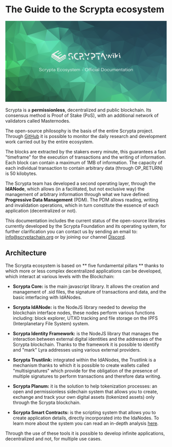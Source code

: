 # The Guide to the Scrypta ecosystem

![banner](/assets/other/scrypta-banner.png)


Scrypta is a **permissionless**, decentralized and public blockchain. Its consensus method is Proof of Stake (PoS), with an additional network of validators called Masternodes.

The open-source philosophy is the basis of the entire Scrypta project. Through [GitHub](https://github.com/scryptachain) it is possible to monitor the daily research and development work carried out by the entire ecosystem.

The blocks are extracted by the stakers every minute, this guarantees a fast "timeframe" for the execution of transactions and the writing of information. Each block can contain a maximum of 1MB of information. The capacity of each individual transaction to contain arbitrary data (through OP_RETURN) is 50 kilobytes.

The Scrypta team has developed a second operating layer, through the **IdANode**, which allows (in a facilitated, but not exclusive way) the management of arbitrary information through what we have defined: **Progressive Data Management** (PDM). The PDM allows reading, writing and invalidation operations, which in turn constitute the essence of each application (decentralized or not).

This documentation includes the current status of the open-source libraries currently developed by the Scrypta Foundation and its operating system, for further clarification you can contact us by sending an email to: info@scryptachain.org or by joining our channel [Discord](https://discord.me/scryptachain).

## Architecture

The Scrypta ecosystem is based on ** five fundamental pillars ** thanks to which more or less complex decentralized applications can be developed, which interact at various levels with the Blockchain:
-   **Scrypta Core:** is the main javascript library. It allows the creation and management of .sid files, the signature of transactions and data, and the basic interfacing with IdANodes.
    
-   **Scrypta IdANode:** is the NodeJS library needed to develop the blockchain interface nodes, these nodes perform various functions including: block explorer, UTXO tracking and file storage on the IPFS (Interplanetary File System) system.
    
-   **Scrypta Identity Framework:** is the NodeJS library that manages the interaction between external digital identities and the addresses of the Scrypta blockchain. Thanks to the framework it is possible to identify and "mark" Lyra addresses using various external providers.
    
-   **Scrypta Trustlink:** integrated within the IdANodes, the Trustlink is a mechanism thanks to which it is possible to create wallets called "multisignatures" which provide for the obligation of the presence of multiple signatures to perform transactions and therefore data writing.

-   **Scrypta Planum:** it is the solution to help tokenization processes: an open and permissionless sidechain system that allows you to create, exchange and track your own digital assets (tokenized assets) only through the Scrypta blockchain.

-   **Scrypta Smart Contracts:** is the scripting system that allows you to create application details, directly incorporated into the IdaNodes. To learn more about the system you can read an in-depth analysis [here](https://it.scrypta.wiki/idanode/smart-contracts.html).


Through the use of these tools it is possible to develop infinite applications, decentralized and not, for multiple use cases.